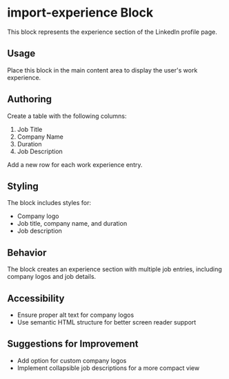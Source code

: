 # import-experience Block

This block represents the experience section of the LinkedIn profile page.

## Usage

Place this block in the main content area to display the user's work experience.

## Authoring

Create a table with the following columns:
1. Job Title
2. Company Name
3. Duration
4. Job Description

Add a new row for each work experience entry.

## Styling

The block includes styles for:
- Company logo
- Job title, company name, and duration
- Job description

## Behavior

The block creates an experience section with multiple job entries, including company logos and job details.

## Accessibility

- Ensure proper alt text for company logos
- Use semantic HTML structure for better screen reader support

## Suggestions for Improvement

- Add option for custom company logos
- Implement collapsible job descriptions for a more compact view